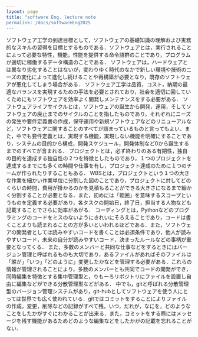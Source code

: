 ```yaml
---
layout: page
title: "software Eng. lecture note
permalink: /docs/softwareEng2025
---
```


ソフトウェア工学の到達目標として，ソフトウェアの基礎知識の理解および実務的なスキルの習得を目標とするものである．ソフトウェアとは，実行されることによって必要な特性，機能，性能を提供する命令語群のことであり，プログラムが適切に稼働するデータ構造のことである．
ソフトウェアは，ハードウェアとは異なり劣化することはないが，変わりゆく時代のなかで新しい環境や技術のニーズの変化によって進化し続けることや再構築が必要となり，既存のソフトウェアが悪化してしまう場合がある．
ソフトウェア工学は品質，コスト，納期の最適なバランスを実現するための手法を必要とされており，社会を適切に回していくためにもソフトウェアを効率よく開発しメンテナンスをする必要がある．
ソフトウェアライフサイクルとは，ソフトウェアの誕生から開発，運用，そしてソフトウェアの廃止までのサイクルのことを指したものであり，それぞれにニーズの発生や要件定義書の作成，保守運用や新規ソフトウェアなどのリニューアルなど，ソフトウェアに関することのすべてが詰まっているものと言ってもよい．また，中でも要件定義とは，実現する機能，実現しない機能を明確にすることであり，システムの目的から構成，開発スケジュール，開発体制など0から誕生するまでのすべてが含まれる．
プロジェクトとは，必ず終わりのある有期性，独自の目的を達成する独自性の２つを特徴としたものであり，１つのプロジェクトを達成するまでにも多くの時間や仕事を有し，プロジェクト達成のために１つのチームが作られたりすることもある．
WBSとは，プロジェクトという１つの大きな作業を細かい作業単位に分割した図のことであり，プロジェクトに対してどのくらいの時間，費用が掛かるのかを見積もることができる大きさになるまで細かく分割することが必要となる．また，初めには「範囲」を意味するスコープというものを定義する必要があり，各タスクの開始日，終了日，担当する人物なども記載することでさらに効率があがる．
コーディングとは，Pythonなどのプログラミングのコードをミスのないようにきれいにそろえることであり，コードは書くことよりも読まれることの方が多いといわれるほどである．また，ソフトウェアの開発者としては読みやすいコードを書くことは必須条件であり，他人が読みやすいコード，未来の自分が読みやすいコード，決まったルールなどの事柄が重要となってくる．
また，多数のメンバーと共同な仕事などをするときにはバージョン管理と呼ばれるものも大切であり，あるファイルがあればそのファイルは「誰が」「いつ」「どのように」変更したかなどを管理する必要がある．これらの情報が管理されることにより，多数のメンバーとも共同でコードの開発ができ，同時編集を特徴とする集中管理型と，りもーろリポジトリにファイルを設置し自由に編集などができる分散管理型などがある．
中でも，gitと呼ばれる分散管理型のバージョン管理システムがあり，git-hubとしてソフトウェアを使う人にとっては世界でも広く使われている．gitではコミットをすることによりファイルの作成，変更，削除などの記録がすべて残，いつ，だれが，なにを，どのようなことをしたかがすぐにわかることが出来る．また，コミットをする際にはメッセージを残す機能があるためどのような編集などをしたかがの記載を忘れることがない．